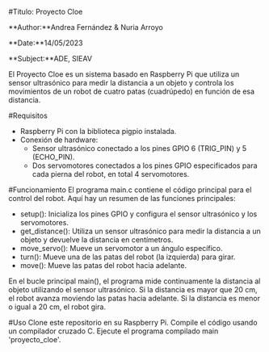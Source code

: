 
#Titulo: Proyecto Cloe

**Author:**Andrea Fernández & Nuria Arroyo

**Date:**14/05/2023

**Subject:**ADE, SIEAV

El Proyecto Cloe es un sistema basado en Raspberry Pi que utiliza un sensor ultrasónico para medir 
la distancia a un objeto y controla los movimientos de un robot de cuatro patas (cuadrúpedo) en función de esa distancia.

#Requisitos
- Raspberry Pi con la biblioteca pigpio instalada.
- Conexión de hardware:
	- Sensor ultrasónico conectado a los pines GPIO 6 (TRIG_PIN) y 5 (ECHO_PIN).
	- Dos servomotores conectados a los pines GPIO especificados para cada pierna del robot, en total 4 servomotores.

#Funcionamiento
El programa main.c contiene el código principal para el control del robot. Aquí hay un resumen de las funciones principales:

- setup(): Inicializa los pines GPIO y configura el sensor ultrasónico y los servomotores.
- get_distance(): Utiliza un sensor ultrasónico para medir la distancia a un objeto y devuelve la distancia en centímetros.
- move_servo(): Mueve un servomotor a un ángulo específico.
- turn(): Mueve una de las patas del robot (la izquierda) para girar.
- move(): Mueve las patas del robot hacia adelante.

En el bucle principal main(), el programa mide continuamente la distancia al objeto utilizando el sensor ultrasónico. 
Si la distancia es mayor que 20 cm, el robot avanza moviendo las patas hacia adelante. Si la distancia es menor o igual a 20 cm, 
el robot gira.

#Uso
Clone este repositorio en su Raspberry Pi.
Compile el código usando un compilador cruzado C.
Ejecute el programa compilado main 'proyecto_cloe'.


